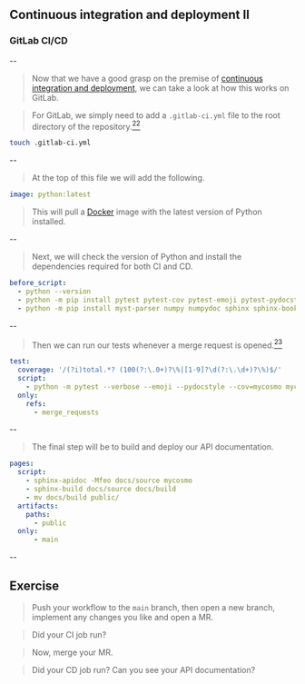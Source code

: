 ## Continuous integration and deployment II
### GitLab CI/CD

--

> Now that we have a good grasp on the premise of [continuous integration and deployment](#/7/1), we can take a look at how this works on GitLab.

> For GitLab, we simply need to add a `.gitlab-ci.yml` file to the root directory of the repository.[$^{22}$](#/13/23)

```bash
touch .gitlab-ci.yml
```

--

> At the top of this file we will add the following.

```yml
image: python:latest
```

> This will pull a [Docker](https://www.docker.com/) image with the latest version of Python installed.

--

> Next, we will check the version of Python and install the dependencies required for both CI and CD.

```yml
before_script:
  - python --version 
  - python -m pip install pytest pytest-cov pytest-emoji pytest-pydocstyle
  - python -m pip install myst-parser numpy numpydoc sphinx sphinx-book-theme
```

--

> Then we can run our tests whenever a merge request is opened.[$^{23}$](#/13/24)

```yml
test:
  coverage: '/(?i)total.*? (100(?:\.0+)?\%|[1-9]?\d(?:\.\d+)?\%)$/'
  script:
    - python -m pytest --verbose --emoji --pydocstyle --cov=mycosmo mycosmo
  only:
    refs:
      - merge_requests
```

--

> The final step will be to build and deploy our API documentation.

```yml
pages:
  script:
    - sphinx-apidoc -Mfeo docs/source mycosmo
    - sphinx-build docs/source docs/build
    - mv docs/build public/
  artifacts:
    paths:
      - public
  only:
      - main
```

--

## Exercise

> Push your workflow to the `main` branch, then open a new branch, implement any changes you like and open a MR. 

> Did your CI job run? 

> Now, merge your MR. 

> Did your CD job run? Can you see your API documentation?